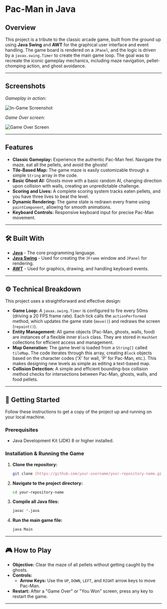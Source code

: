 # Pac-Man in Java 


## Overview

This project is a tribute to the classic arcade game, built from the ground up using **Java Swing** and **AWT** for the graphical user interface and event handling. The game board is rendered on a `JPanel`, and the logic is driven by a `javax.swing.Timer` to create the main game loop. The goal was to recreate the iconic gameplay mechanics, including maze navigation, pellet-chomping action, and ghost avoidance.

---

## Screenshots

*Gameplay in action:*

![In-Game Screenshot](https://github.com/user-attachments/assets/cee11b3c-6185-4246-be9f-ef926997639b)

*Game Over screen:*

![Game Over Screen](https://github.com/user-attachments/assets/f38b1e94-8e23-453d-91b0-fa4454e8aa53)

---

## Features

* **Classic Gameplay:** Experience the authentic Pac-Man feel. Navigate the maze, eat all the pellets, and avoid the ghosts!
* **Tile-Based Map:** The game maze is easily customizable through a simple `String` array in the code.
* **Basic Ghost AI:** Ghosts move with a basic random AI, changing direction upon collision with walls, creating an unpredictable challenge.
* **Scoring and Lives:** A complete scoring system tracks eaten pellets, and you have three lives to beat the level.
* **Dynamic Rendering:** The game state is redrawn every frame using `paintComponent`, allowing for smooth animations.
* **Keyboard Controls:** Responsive keyboard input for precise Pac-Man movement.

---

## 🛠️ Built With

* [**Java**](https://www.java.com/) - The core programming language.
* [**Java Swing**](https://docs.oracle.com/javase/8/docs/api/javax/swing/package-summary.html) - Used for creating the `JFrame` window and `JPanel` for rendering.
* [**AWT**](https://docs.oracle.com/javase/8/docs/api/java/awt/package-summary.html) - Used for graphics, drawing, and handling keyboard events.

---

## ⚙️ Technical Breakdown

This project uses a straightforward and effective design:

* **Game Loop:** A `javax.swing.Timer` is configured to fire every 50ms (driving a 20 FPS frame rate). Each tick calls the `actionPerformed` method, which updates the game state (`move()`) and redraws the screen (`repaint()`).
* **Entity Management:** All game objects (Pac-Man, ghosts, walls, food) are instances of a flexible inner `Block` class. They are stored in `HashSet` collections for efficient access and management.
* **Map Generation:** The game level is loaded from a `String[]` called `tileMap`. The code iterates through this array, creating `Block` objects based on the character codes ('X' for wall, 'P' for Pac-Man, etc.). This makes designing new levels as simple as editing a text-based map.
* **Collision Detection:** A simple and efficient bounding-box collision method checks for intersections between Pac-Man, ghosts, walls, and food pellets.

---

## 🚀 Getting Started

Follow these instructions to get a copy of the project up and running on your local machine.

### Prerequisites

* Java Development Kit (JDK) 8 or higher installed.

### Installation & Running the Game

1.  **Clone the repository:**
    ```sh
    git clone [https://github.com/your-username/your-repository-name.git](https://github.com/your-username/your-repository-name.git)
    ```
2.  **Navigate to the project directory:**
    ```sh
    cd your-repository-name
    ```
3.  **Compile all Java files:**
    ```sh
    javac *.java
    ```
4.  **Run the main game file:**
    ```sh
    java Main
    ```

---

## 🎮 How to Play

* **Objective:** Clear the maze of all pellets without getting caught by the ghosts.
* **Controls:**
    * **Arrow Keys:** Use the `UP`, `DOWN`, `LEFT`, and `RIGHT` arrow keys to move Pac-Man.
* **Restart:** After a "Game Over" or "You Won" screen, press any key to restart the game.

---

